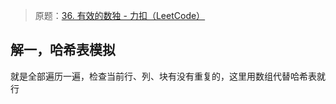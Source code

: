 
> 原题：[36. 有效的数独 - 力扣（LeetCode）](https://leetcode.cn/problems/valid-sudoku/)

## 解一，哈希表模拟

就是全部遍历一遍，检查当前行、列、块有没有重复的，这里用数组代替哈希表就行

